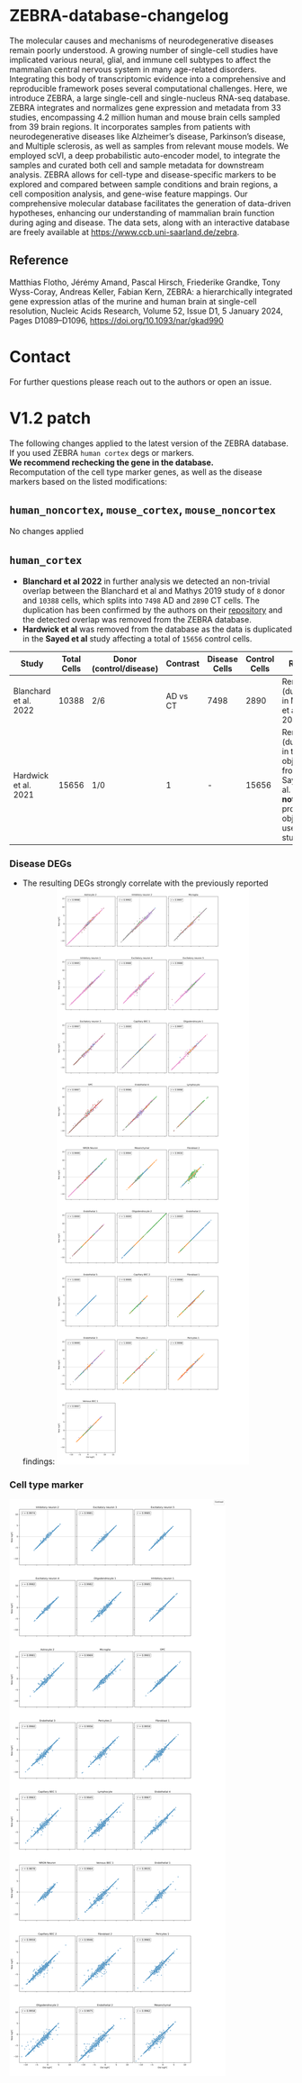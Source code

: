 # ZEBRA-database-changelog

The molecular causes and mechanisms of neurodegenerative diseases remain poorly understood. A growing number of single-cell studies have implicated various neural, glial, and immune cell subtypes to affect the mammalian central nervous system in many age-related disorders. Integrating this body of transcriptomic evidence into a comprehensive and reproducible framework poses several computational challenges. Here, we introduce ZEBRA, a large single-cell and single-nucleus RNA-seq database. ZEBRA integrates and normalizes gene expression and metadata from 33 studies, encompassing 4.2 million human and mouse brain cells sampled from 39 brain regions. It incorporates samples from patients with neurodegenerative diseases like Alzheimer’s disease, Parkinson’s disease, and Multiple sclerosis, as well as samples from relevant mouse models. We employed scVI, a deep probabilistic auto-encoder model, to integrate the samples and curated both cell and sample metadata for downstream analysis. ZEBRA allows for cell-type and disease-specific markers to be explored and compared between sample conditions and brain regions, a cell composition analysis, and gene-wise feature mappings. Our comprehensive molecular database facilitates the generation of data-driven hypotheses, enhancing our understanding of mammalian brain function during aging and disease. The data sets, along with an interactive database are freely available at https://www.ccb.uni-saarland.de/zebra.
## Reference
Matthias Flotho, Jérémy Amand, Pascal Hirsch, Friederike Grandke, Tony Wyss-Coray, Andreas Keller, Fabian Kern, ZEBRA: a hierarchically integrated gene expression atlas of the murine and human brain at single-cell resolution, Nucleic Acids Research, Volume 52, Issue D1, 5 January 2024, Pages D1089–D1096, https://doi.org/10.1093/nar/gkad990

# Contact
For further questions please reach out to the authors or open an issue.    

# V1.2 patch
The following changes applied to the latest version of the ZEBRA database. If you used ZEBRA ```human cortex``` degs or markers.   
__We recommend rechecking the gene in the database.__    
Recomputation of the cell type marker genes, as well as the disease markers based on the listed modifications:
## ```human_noncortex```, ```mouse_cortex```, ```mouse_noncortex```
No changes applied
## ```human_cortex```
- __Blanchard et al 2022__ in further analysis we detected an non-trivial overlap between the Blanchard et al and Mathys 2019 study of ```8``` donor and ```10388``` cells, which splits into  ```7498``` AD and ```2890``` CT cells. The duplication has been confirmed by the authors on their [repository](https://github.com/djunamay/apoe4myelin) and the detected overlap was removed from the ZEBRA database. 
- __Hardwick et al__ was removed from the database as the data is duplicated in the __Sayed et al__ study affecting a total of  ```15656``` control cells.

| Study             | Total Cells | Donor (control/disease) | Contrast                | Disease Cells | Control Cells | Reason |
|-------------------|-------|-------|-------------------------|---------------|---------------|---------------|
| Blanchard et al. 2022 | 10388 | 2/6     | AD vs CT               | 7498          | 2890          | Removed (duplicated in Mathys et al. 2019) |
| Hardwick et al. 2021   |   15656    |    1/0   | 1 |     -          | 15656         | Removed (duplicated in the raw object from Sayed et al. 2021 __not__ in the processed object used in the study)|

### Disease DEGs
- The resulting DEGs strongly correlate with the previously reported findings:
![Mixed Sex DEGs](supplemental/mixed_sex_degs.png)
### Cell type marker
![Cell type marker](supplemental/cell_type_marker.png)
